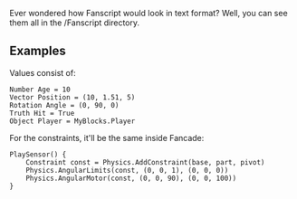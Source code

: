 Ever wondered how Fanscript would look in text format? Well, you can see them all in the /Fanscript directory.

## Examples
Values consist of:

```
Number Age = 10
Vector Position = (10, 1.51, 5)
Rotation Angle = (0, 90, 0)
Truth Hit = True
Object Player = MyBlocks.Player
```

For the constraints, it'll be the same inside Fancade:

```
PlaySensor() {
    Constraint const = Physics.AddConstraint(base, part, pivot)
    Physics.AngularLimits(const, (0, 0, 1), (0, 0, 0))
    Physics.AngularMotor(const, (0, 0, 90), (0, 0, 100))
}
```
